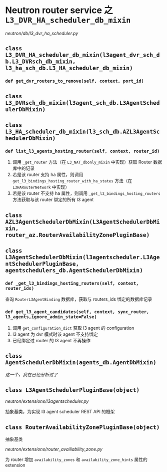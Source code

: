 # Neutron router service 之 `L3_DVR_HA_scheduler_db_mixin`

*neutron/db/l3_dvr_ha_scheduler.py*

## `class L3_DVR_HA_scheduler_db_mixin(l3agent_dvr_sch_db.L3_DVRsch_db_mixin, l3_ha_sch_db.L3_HA_scheduler_db_mixin)`

### `def get_dvr_routers_to_remove(self, context, port_id)`

## `class L3_DVRsch_db_mixin(l3agent_sch_db.L3AgentSchedulerDbMixin)`

## `class L3_HA_scheduler_db_mixin(l3_sch_db.AZL3AgentSchedulerDbMixin)`

### `def list_l3_agents_hosting_router(self, context, router_id)`

1. 调用 `_get_router` 方法（在 `L3_NAT_dbonly_mixin` 中实现）获取 Router 数据库中的记录
2. 若是该 router 支持 ha 属性，则调用 `get_l3_bindings_hosting_router_with_ha_states` 方法（在 `L3HARouterNetwork` 中实现）
3. 若是该 router 不支持 ha 属性，则调用 `_get_l3_bindings_hosting_routers` 方法获取与该 router 绑定的所有 l3 agent 


## `class AZL3AgentSchedulerDbMixin(L3AgentSchedulerDbMixin, router_az.RouterAvailabilityZonePluginBase)`

## `class L3AgentSchedulerDbMixin(l3agentscheduler.L3AgentSchedulerPluginBase, agentschedulers_db.AgentSchedulerDbMixin)`


### `def _get_l3_bindings_hosting_routers(self, context, router_ids)`

查询 `RouterL3AgentBinding` 数据库，获取与 routers_ids 绑定的数据库记录

### `def get_l3_agent_candidates(self, context, sync_router, l3_agents,ignore_admin_state=False)`

1. 调用 `get_configuration_dict` 获取 l3 agent 的 configuration
2. l3 agent 为 dvr 模式时该 agent 不支持绑定
3. 已经绑定过 router 的 l3 agent 不再操作



## `class AgentSchedulerDbMixin(agents_db.AgentDbMixin)`

*这一个，我在已经分析过了*

## `class L3AgentSchedulerPluginBase(object)`

*neutron/extensions/l3agentscheduler.py*

抽象基类，为实现 l3 agent scheduler REST API 的框架

## `class RouterAvailabilityZonePluginBase(object)`

抽象基类

*neutron/extensions/router_availiability_zone.py*

为 router 增加 `availability_zones` 和 `availability_zone_hints` 属性的 extension
















